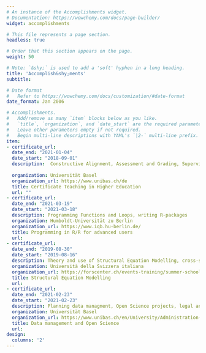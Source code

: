 ```yaml
---
# An instance of the Accomplishments widget.
# Documentation: https://wowchemy.com/docs/page-builder/
widget: accomplishments

# This file represents a page section.
headless: true

# Order that this section appears on the page.
weight: 50

# Note: `&shy;` is used to add a 'soft' hyphen in a long heading.
title: 'Accomplish&shy;ments'
subtitle:

# Date format
#   Refer to https://wowchemy.com/docs/customization/#date-format
date_format: Jan 2006

# Accomplishments.
#   Add/remove as many `item` blocks below as you like.
#   `title`, `organization`, and `date_start` are the required parameters.
#   Leave other parameters empty if not required.
#   Begin multi-line descriptions with YAML's `|2-` multi-line prefix.
item: 
- certificate_url: 
  date_end: "2021-01-04"
  date_start: "2018-09-01"
  description:  Constructive Alignment, Assessment and Grading, Supervising Students, eTeaching, Blended Learning, Hybrid Teaching
   
  organization: Universität Basel
  organization_url: https://www.unibas.ch/de
  title: Certificate Teaching in Higher Education
  url: ""
- certificate_url:
  date_end: "2021-03-19"
  date_start: "2021-03-18"
  description: Programming Functions and Loops, writing R-packages
  organization: Humboldt-Universität zu Berlin
  organization_url: https://www.iqb.hu-berlin.de/
  title: Programming in R/R for advanced users
  url: 
- certificate_url:
  date_end: "2019-08-30"
  date_start: "2019-08-16"
  description: Theory and use of Structural Equation Modelling, cross-sectional and longitudinal SEM, latent mediation, multi-group SEM
  organization: Università della Svizzera italiana 
  organization_url: https://forscenter.ch/events-training/summer-school/
  title: Structural Equation Modelling
  url:
- certificate_url:
  date_end: "2021-02-23"
  date_start: "2021-02-23"
  description: Planning data managment, Open Science projects, legal and technical aspects, funding for Open Science projects
  organization: Universität Basel
  organization_url: https://www.unibas.ch/en/University/Administration-Services/Vice-President-s-Office-for-Education/Academic-Programs/Graduate-Center.html
  title: Data management and Open Science
  url:
design:
  columns: '2' 
---
```

